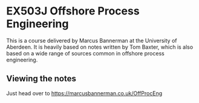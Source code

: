 # EX503J Offshore Process Engineering

This is a course delivered by Marcus Bannerman at the University of Aberdeen. It
is heavily based on notes written by Tom Baxter, which is also based on a wide
range of sources common in offshore process engineering.


## Viewing the notes

Just head over to https://marcusbannerman.co.uk/OffProcEng
